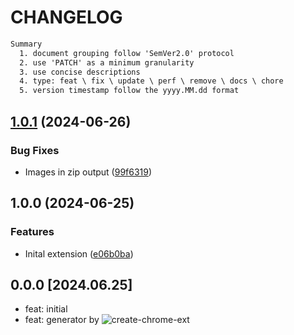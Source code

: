 # CHANGELOG

```txt
Summary
  1. document grouping follow 'SemVer2.0' protocol
  2. use 'PATCH' as a minimum granularity
  3. use concise descriptions
  4. type: feat \ fix \ update \ perf \ remove \ docs \ chore
  5. version timestamp follow the yyyy.MM.dd format
```

## [1.0.1](https://github.com/Danwakeem/aws-sso-reorder/compare/aws-sso-reorder@v1.0.0...aws-sso-reorder@v1.0.1) (2024-06-26)


### Bug Fixes

* Images in zip output ([99f6319](https://github.com/Danwakeem/aws-sso-reorder/commit/99f6319ac84564b6baeda996ea9106f829316ab8))

## 1.0.0 (2024-06-25)


### Features

* Inital extension ([e06b0ba](https://github.com/Danwakeem/aws-sso-reorder/commit/e06b0ba142ae416671a889f0d9ef6d8b3ae10ac6))

## 0.0.0 [2024.06.25]

- feat: initial
- feat: generator by ![create-chrome-ext](https://github.com/guocaoyi/create-chrome-ext)
